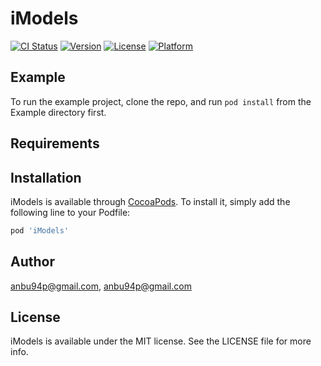 # iModels

[![CI Status](https://img.shields.io/travis/anbu94p@gmail.com/iModels.svg?style=flat)](https://travis-ci.org/anbu94p@gmail.com/iModels)
[![Version](https://img.shields.io/cocoapods/v/iModels.svg?style=flat)](https://cocoapods.org/pods/iModels)
[![License](https://img.shields.io/cocoapods/l/iModels.svg?style=flat)](https://cocoapods.org/pods/iModels)
[![Platform](https://img.shields.io/cocoapods/p/iModels.svg?style=flat)](https://cocoapods.org/pods/iModels)

## Example

To run the example project, clone the repo, and run `pod install` from the Example directory first.

## Requirements

## Installation

iModels is available through [CocoaPods](https://cocoapods.org). To install
it, simply add the following line to your Podfile:

```ruby
pod 'iModels'
```

## Author

anbu94p@gmail.com, anbu94p@gmail.com

## License

iModels is available under the MIT license. See the LICENSE file for more info.
